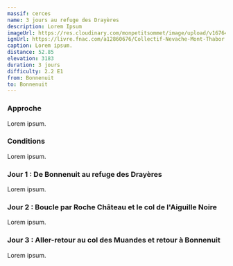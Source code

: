 ```yaml
---
massif: cerces
name: 3 jours au refuge des Drayères
description: Lorem Ipsum
imageUrl: https://res.cloudinary.com/monpetitsommet/image/upload/v1676465308/ski-de-rando/3-jours-refuge-des-drayeres/cover_mt8enw.jpg
ignUrl: https://livre.fnac.com/a12860676/Collectif-Nevache-Mont-Thabor
caption: Lorem ipsum.
distance: 52.85
elevation: 3183
duration: 3 jours
difficulty: 2.2 E1
from: Bonnenuit
to: Bonnenuit
---
```


### Approche
Lorem ipsum.

### Conditions
Lorem ipsum.

### Jour 1 : De Bonnenuit au refuge des Drayères
Lorem ipsum.

### Jour 2 : Boucle par Roche Château et le col de l'Aiguille Noire
Lorem ipsum.

### Jour 3 : Aller-retour au col des Muandes et retour à Bonnenuit
Lorem ipsum.
